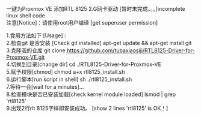 一键为Proxmox VE 添加RTL 8125 2.G网卡驱动  [暂时未完成。。。]incomplete linux shell code  
注意[Notice]：请使用root用户编译  [get superuser permission]

1.食用方法如下 [Usage] :  
2.检查git 是否安装 [Check git installed] apt-get update && apt-get install git  
3.克隆我的仓库  git clone https://github.com/tubaxiaosiji/RTL8125-Driver-for-Proxmox-VE.git  
4.切换到目录[change dir]   cd ./RTL8125-Driver-for-Proxmox-VE  
5.赋予权限[chmod]   chmod a+x rtl8125_install.sh  
6.运行脚本[run script in shell]   sh ./rtl8125_install.sh  
7.等待一会[wait for a minutes]...  
8.检查模块是否已安装加载[check kernel module loaded]   lsmod | grep 'rtl8125'   
9.出现2行rlt 8125字样即安装成功。  [show 2 lines 'rtl8125' is OK！]
